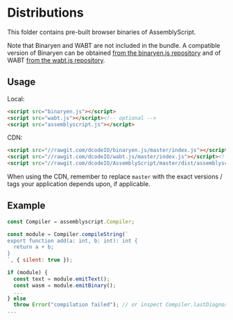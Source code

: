 Distributions
=============

This folder contains pre-built browser binaries of AssemblyScript.

Note that Binaryen and WABT are not included in the bundle. A compatible version of Binaryen can be obtained [from the binaryen.js repository](https://github.com/dcodeIO/binaryen.js) and of WABT [from the wabt.js repository](https://github.com/dcodeIO/wabt.js).

Usage
-----

Local:

```html
<script src="binaryen.js"></script>
<script src="wabt.js"></script><!-- optional -->
<script src="assemblyscript.js"></script>
```

CDN:

```html
<script src="//rawgit.com/dcodeIO/binaryen.js/master/index.js"></script>
<script src="//rawgit.com/dcodeIO/wabt.js/master/index.js"></script><!-- optional -->
<script src="//rawgit.com/dcodeIO/AssemblyScript/master/dist/assemblyscript.js"></script>
```

When using the CDN, remember to replace `master` with the exact versions / tags your application depends upon, if applicable.

Example
-------

```js
const Compiler = assemblyscript.Compiler;

const module = Compiler.compileString(`
export function add(a: int, b: int): int {
  return a + b;
}
`, { silent: true });

if (module) {
  const text = module.emitText();
  const wasm = module.emitBinary();
  ...
} else
  throw Error("compilation failed"); // or inspect Compiler.lastDiagnostics
...
```
